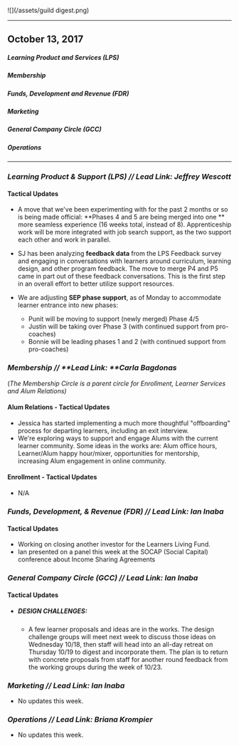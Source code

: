 ![](/assets/guild digest.png)

---

## October 13, 2017

##### Learning Product and Services \(LPS\)

##### Membership

##### Funds, Development and Revenue \(FDR\)

##### Marketing

##### General Company Circle \(GCC\)

##### Operations

---

### _Learning Product & Support \(LPS\) // **Lead Link: Jeffrey Wescott**_

#### Tactical Updates

* A move that we've been experimenting with for the past 2 months or so is being made official: **Phases 4 and 5 are being merged into one ** more seamless experience \(16 weeks total, instead of 8\). Apprenticeship work will be more integrated with job search support, as the two support each other and work in parallel.

* SJ has been analyzing **feedback data** from the LPS Feedback survey and engaging in conversations with learners around curriculum, learning design, and other program feedback. The move to merge P4 and P5 came in part out of these feedback conversations. This is the first step in an overall effort to better utilize support resources.

* We are adjusting **SEP phase support**, as of Monday to accommodate learner entrance into new phases:

  * Punit will be moving to support \(newly merged\) Phase 4/5
  * Justin will be taking over Phase 3 \(with continued support from pro-coaches\)
  * Bonnie will be leading phases 1 and 2 \(with continued support from pro-coaches\)

### 

### _Membership // **Lead Link: **Carla Bagdonas_

\(_The Membership Circle is a parent circle for Enrollment, Learner Services and Alum Relations\)_

#### Alum Relations - Tactical Updates

* Jessica has started implementing a much more thoughtful "offboarding" process for departing learners, including an exit interview.
* We're exploring ways to support and engage Alums with the current learner community. Some ideas in the works are: Alum office hours, Learner/Alum happy hour/mixer, opportunities for mentorship, increasing Alum engagement in online community.

#### Enrollment - Tactical Updates

* N/A

### 

### _Funds, Development, & Revenue \(FDR\) // **Lead Link: Ian Inaba**_

#### Tactical Updates

* Working on closing another investor for the Learners Living Fund.
* Ian presented on a panel this week at the SOCAP \(Social Capital\) conference about Income Sharing Agreements

### 

### _General Company Circle \(GCC\) // **Lead Link: Ian Inaba**_

#### Tactical Updates

* ##### DESIGN CHALLENGES: 

  * A few learner proposals and ideas are in the works. The design challenge groups will meet next week to discuss those ideas on Wednesday 10/18, then staff will head into an all-day retreat on Thursday 10/19 to digest and incorporate them. The plan is to return with concrete proposals from staff for another round feedback from the working groups during the week of 10/23.

### 

### _Marketing // L**ead Link: Ian Inaba**_

* No updates this week.

### 

### _Operations // **Lead Link: Briana Krompier**_

* No updates this week. 



